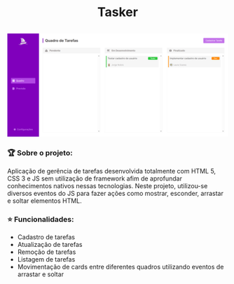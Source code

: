 <h1 align="center" style="margin-bottom: 2rem;">Tasker</h1>

<img src="github/banner.png" />

### 🏆 Sobre o projeto:

<p>Aplicação de gerência de tarefas desenvolvida totalmente com HTML 5, CSS 3 e JS 
sem utilização de framework afim de aprofundar conhecimentos nativos nessas tecnologias. 
Neste projeto, utilizou-se diversos eventos do JS para fazer ações como mostrar, esconder,
arrastar e soltar elementos HTML.
</p>

### ⭐️ Funcionalidades:

- Cadastro de tarefas
- Atualização de tarefas
- Remoção de tarefas
- Listagem de tarefas
- Movimentação de cards entre diferentes quadros utilizando eventos de arrastar e soltar